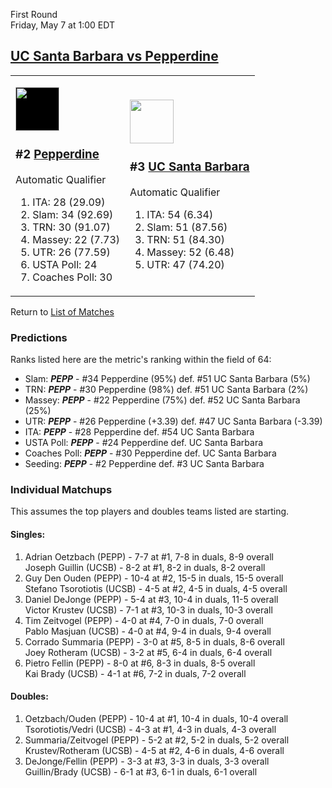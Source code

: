 First Round  
Friday, May 7 at 1:00 EDT
## [UC Santa Barbara vs Pepperdine](https://www.ncaa.com/game/5833380) 

<table><tr><td>  

<a href="../index.md"><img style="background-color: #000" src="https://www.ncaa.com/sites/default/files/images/logos/schools/p/pepperdine.70.png" width="70" height="70" /></a>  

<h3>#2 <a href="../index.md">Pepperdine</a></h3>  

Automatic Qualifier  

<ol>  
<li>ITA: 28 (29.09)</li>  
<li>Slam: 34 (92.69)</li>  
<li>TRN: 30 (91.07)</li>  
<li>Massey: 22 (7.73)</li>  
<li>UTR: 26 (77.59)</li>  
<li>USTA Poll: 24</li>  
<li>Coaches Poll: 30</li>  
</ol>  

</td><td>  

<a href="../index.md"><img src="https://www.ncaa.com/sites/default/files/images/logos/schools/u/uc-santa-barbara.70.png" width="70" height="70" /></a>  

<h3>#3 <a href="../index.md">UC Santa Barbara</a></h3>  

Automatic Qualifier  

<ol>  
<li>ITA: 54 (6.34)</li>  
<li>Slam: 51 (87.56)</li>  
<li>TRN: 51 (84.30)</li>  
<li>Massey: 52 (6.48)</li>  
<li>UTR: 47 (74.20)</li>  
</ol>  

</td></tr></table>  

Return to [List of Matches](../index.md)  

### Predictions  

Ranks listed here are the metric's ranking within the field of 64:  
- Slam: ***PEPP*** - #34 Pepperdine (95%) def. #51 UC Santa Barbara (5%)  
- TRN: ***PEPP*** - #30 Pepperdine (98%) def. #51 UC Santa Barbara (2%)  
- Massey: ***PEPP*** - #22 Pepperdine (75%) def. #52 UC Santa Barbara (25%)  
- UTR: ***PEPP*** - #26 Pepperdine (+3.39) def. #47 UC Santa Barbara (-3.39)  
- ITA: ***PEPP*** - #28 Pepperdine def. #54 UC Santa Barbara  
- USTA Poll: ***PEPP*** - #24 Pepperdine def. UC Santa Barbara  
- Coaches Poll: ***PEPP*** - #30 Pepperdine def. UC Santa Barbara  
- Seeding: ***PEPP*** - #2 Pepperdine def. #3 UC Santa Barbara  

### Individual Matchups  

This assumes the top players and doubles teams listed are starting.  

#### Singles:  
1. Adrian Oetzbach (PEPP) - 7-7 at #1, 7-8 in duals, 8-9 overall  
   Joseph Guillin (UCSB) - 8-2 at #1, 8-2 in duals, 8-2 overall
2. Guy Den Ouden (PEPP) - 10-4 at #2, 15-5 in duals, 15-5 overall  
   Stefano Tsorotiotis (UCSB) - 4-5 at #2, 4-5 in duals, 4-5 overall
3. Daniel DeJonge (PEPP) - 5-4 at #3, 10-4 in duals, 11-5 overall  
   Victor Krustev (UCSB) - 7-1 at #3, 10-3 in duals, 10-3 overall
4. Tim Zeitvogel (PEPP) - 4-0 at #4, 7-0 in duals, 7-0 overall  
   Pablo Masjuan (UCSB) - 4-0 at #4, 9-4 in duals, 9-4 overall
5. Corrado Summaria (PEPP) - 3-0 at #5, 8-5 in duals, 8-6 overall  
   Joey Rotheram (UCSB) - 3-2 at #5, 6-4 in duals, 6-4 overall
6. Pietro Fellin (PEPP) - 8-0 at #6, 8-3 in duals, 8-5 overall  
   Kai Brady (UCSB) - 4-1 at #6, 7-2 in duals, 7-2 overall

#### Doubles:  
1. Oetzbach/Ouden (PEPP) - 10-4 at #1, 10-4 in duals, 10-4 overall  
   Tsorotiotis/Vedri (UCSB) - 4-3 at #1, 4-3 in duals, 4-3 overall
2. Summaria/Zeitvogel (PEPP) - 5-2 at #2, 5-2 in duals, 5-2 overall  
   Krustev/Rotheram (UCSB) - 4-5 at #2, 4-6 in duals, 4-6 overall
3. DeJonge/Fellin (PEPP) - 3-3 at #3, 3-3 in duals, 3-3 overall  
   Guillin/Brady (UCSB) - 6-1 at #3, 6-1 in duals, 6-1 overall